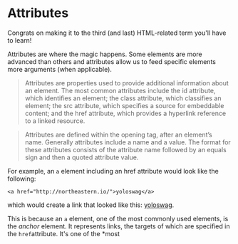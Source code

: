 # Attributes

Congrats on making it to the third (and last) HTML-related term you'll have to learn!

Attributes are where the magic happens. Some elements are more advanced than others and attributes allow us to feed specific elements more arguments (when applicable).

>Attributes are properties used to provide additional information about an element. The most common attributes include the id attribute, which identifies an element; the class attribute, which classifies an element; the src attribute, which specifies a source for embeddable content; and the href attribute, which provides a hyperlink reference to a linked resource.

>Attributes are defined within the opening tag, after an element’s name. Generally attributes include a name and a value. The format for these attributes consists of the attribute name followed by an equals sign and then a quoted attribute value.

For example, an `a` element including an href attribute would look like the following:

`<a href="http://northeastern.io/">yoloswag</a>`

which would create a link that looked like this: [yoloswag](http://northeastern.io/).

This is because an `a` element, one of the most commonly used elements, is the *anchor* element. It represents links, the targets of which are specified in the `href`attribute. It's one of the *most
